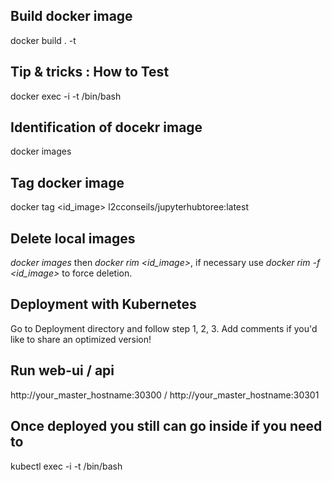 ## Build docker image
docker build . -t <tag>

## Tip & tricks : How to Test
docker exec -i -t <container> /bin/bash
## Identification of docekr image
docker images
## Tag docker image
docker tag <id_image> l2cconseils/jupyterhubtoree:latest

## Delete local images
*docker images* then *docker rim <id_image>*, if necessary use *docker rim -f <id_image>* to force deletion.

## Deployment with Kubernetes
Go to Deployment directory and follow step 1, 2, 3. Add comments if you'd like to share an optimized version!

## Run web-ui / api
http://your_master_hostname:30300 / http://your_master_hostname:30301

## Once deployed you still can go inside if you need to
kubectl exec -i -t <container> /bin/bash
